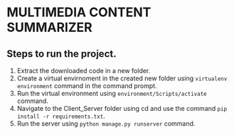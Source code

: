 # MULTIMEDIA CONTENT SUMMARIZER

## Steps to run the project.

1. Extract the downloaded code in a new folder.
2. Create a virtual envirnoment in the created new folder using `virtualenv environment` command in the command prompt.
3. Run the virtual environment using `environment/Scripts/activate` command.
4. Navigate to the Client_Server folder using cd and use the command `pip install -r requirements.txt`.
5. Run the server using `python manage.py runserver` command.
